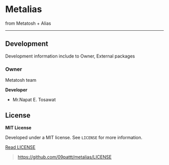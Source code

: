 # Metalias

from Metatosh + Alias

---

## Development

Development information include to Owner, External packages

### Owner

Metatosh team

**Developer**

- Mr.Napat E. Tosawat

## License

**MIT License** 

Developed under a MIT license. See `LICENSE` for more information.

[Read LICENSE](https://github.com/09pattt/metalias/LICENSE)

>https://github.com/09pattt/metalias/LICENSE